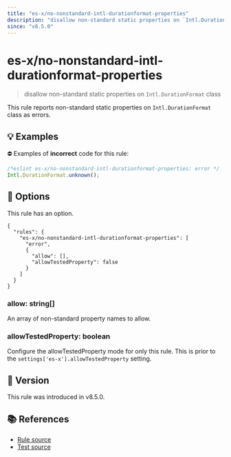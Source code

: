 ```yaml
---
title: "es-x/no-nonstandard-intl-durationformat-properties"
description: "disallow non-standard static properties on `Intl.DurationFormat` class"
since: "v8.5.0"
---
```


# es-x/no-nonstandard-intl-durationformat-properties
> disallow non-standard static properties on `Intl.DurationFormat` class

This rule reports non-standard static properties on `Intl.DurationFormat` class as errors.

## 💡 Examples

⛔ Examples of **incorrect** code for this rule:

<eslint-playground type="bad">

```js
/*eslint es-x/no-nonstandard-intl-durationformat-properties: error */
Intl.DurationFormat.unknown();
```

</eslint-playground>

## 🔧 Options

This rule has an option.

```jsonc
{
  "rules": {
    "es-x/no-nonstandard-intl-durationformat-properties": [
      "error",
      {
        "allow": [],
        "allowTestedProperty": false
      }
    ]
  }
}
```

### allow: string[]

An array of non-standard property names to allow.

### allowTestedProperty: boolean

Configure the allowTestedProperty mode for only this rule.
This is prior to the `settings['es-x'].allowTestedProperty` setting.

## 🚀 Version

This rule was introduced in v8.5.0.

## 📚 References

- [Rule source](https://github.com/eslint-community/eslint-plugin-es-x/blob/master/lib/rules/no-nonstandard-intl-durationformat-properties.js)
- [Test source](https://github.com/eslint-community/eslint-plugin-es-x/blob/master/tests/lib/rules/no-nonstandard-intl-durationformat-properties.js)
